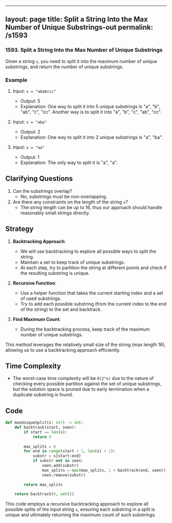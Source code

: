 
---
layout: page
title:  Split a String Into the Max Number of Unique Substrings-out
permalink: /s1593
---

### 1593. Split a String Into the Max Number of Unique Substrings

Given a string `s`, you need to split it into the maximum number of unique substrings, and return the number of unique substrings.

### Example
1. Input: `s = "ababccc"`
   - Output: 5
   - Explanation: One way to split it into 5 unique substrings is "a", "b", "ab", "c", "cc". Another way is to split it into "a", "b", "c", "ab", "cc".

2. Input: `s = "aba"`
   - Output: 2
   - Explanation: One way to split it into 2 unique substrings is "a", "ba".

3. Input: `s = "aa"`
   - Output: 1
   - Explanation: The only way to split it is "a", "a".

## Clarifying Questions
1. Can the substrings overlap? 
   - No, substrings must be non-overlapping.
2. Are there any constraints on the length of the string `s`?
   - The string length can be up to 16, thus our approach should handle reasonably small strings directly.

## Strategy

1. **Backtracking Approach**:
    - We will use backtracking to explore all possible ways to split the string.
    - Maintain a set to keep track of unique substrings.
    - At each step, try to partition the string at different points and check if the resulting substring is unique.

2. **Recursive Function**:
    - Use a helper function that takes the current starting index and a set of used substrings.
    - Try to add each possible substring (from the current index to the end of the string) to the set and backtrack.

3. **Find Maximum Count**:
    - During the backtracking process, keep track of the maximum number of unique substrings.

This method leverages the relatively small size of the string (max length 16), allowing us to use a backtracking approach efficiently.

## Time Complexity
- The worst-case time complexity will be `O(2^n)` due to the nature of checking every possible partition against the set of unique substrings, but the solution space is pruned due to early termination when a duplicate substring is found.

## Code

```python
def maxUniqueSplit(s: str) -> int:
    def backtrack(start, seen):
        if start == len(s):
            return 0
        
        max_splits = 0
        for end in range(start + 1, len(s) + 1):
            substr = s[start:end]
            if substr not in seen:
                seen.add(substr)
                max_splits = max(max_splits, 1 + backtrack(end, seen))
                seen.remove(substr)
        
        return max_splits
    
    return backtrack(0, set())
```

This code employs a recursive backtracking approach to explore all possible splits of the input string `s`, ensuring each substring in a split is unique and ultimately returning the maximum count of such substrings.